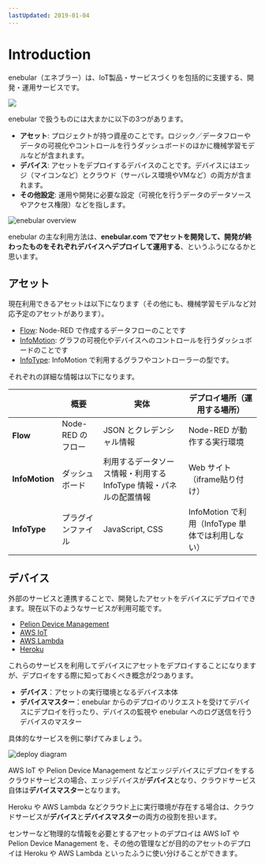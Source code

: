 ```yaml
---
lastUpdated: 2019-01-04
---
```


# Introduction

enebular（エネブラー）は、IoT製品・サービスづくりを包括的に支援する、開発・運用サービスです。

![](https://i.gyazo.com/64b4e448bcbf896a9d53d8587e554554.png)

enebular で扱うものには大まかに以下の3つがあります。

- **アセット**: プロジェクトが持つ資産のことです。ロジック／データフローやデータの可視化やコントロールを行うダッシュボードのほかに機械学習モデルなどが含まれます。
- **デバイス**: アセットをデプロイするデバイスのことです。デバイスにはエッジ（マイコンなど）とクラウド（サーバレス環境やVMなど）の両方が含まれます。
- **その他設定**: 運用や開発に必要な設定（可視化を行うデータのデータソースやアクセス権限）などを指します。

![enebular overview](./_asset/images/Introduction/enebular-developers-project-overview.png)

enebular の主な利用方法は、**enebular.com でアセットを開発して、開発が終わったものをそれぞれデバイスへデプロイして運用する**、というふうになるかと思います。

## アセット

現在利用できるアセットは以下になります（その他にも、機械学習モデルなど対応予定のアセットがあります）。

- [Flow](FlowDeploys/Introduction.md): Node-RED で作成するデータフローのことです
- [InfoMotion](InfoMotion/Introduction.md): グラフの可視化やデバイスへのコントロールを行うダッシュボードのことです
- [InfoType](InfoMotion/InfoTypeIntroduction.md): InfoMotion で利用するグラフやコントローラーの型です。

それぞれの詳細な情報は以下になります。

|  | 概要 | 実体 | デプロイ場所（運用する場所） |
| --- | --- | --- | --- |
| **Flow** | Node-RED のフロー | JSON とクレデンシャル情報 | Node-RED が動作する実行環境 |
| **InfoMotion** | ダッシュボード | 利用するデータソース情報・利用する InfoType 情報・パネルの配置情報 | Web サイト（iframe貼り付け） |
| **InfoType** | プラグインファイル |  JavaScript, CSS | InfoMotion で利用（InfoType 単体では利用しない） |

## デバイス

外部のサービスと連携することで、開発したアセットをデバイスにデプロイできます。現在以下のようなサービスが利用可能です。

- [Pelion Device Management](https://cloud.mbed.com/)
- [AWS IoT](https://aws.amazon.com/jp/iot/)
- [AWS Lambda](https://aws.amazon.com/jp/lambda/)
- [Heroku](https://www.heroku.com/home)

これらのサービスを利用してデバイスにアセットをデプロイすることになりますが、デプロイをする際に知っておくべき概念が2つあります。

- **デバイス**：アセットの実行環境となるデバイス本体
- **デバイスマスター**：enebular からのデプロイのリクエストを受けてデバイスにデプロイを行ったり、デバイスの監視や enebular へのログ送信を行うデバイスのマスター

具体的なサービスを例に挙げてみましょう。

![deploy diagram](./_asset/images/Introduction/enebular-developers-deploy.png)

AWS IoT や Pelion Device Management などエッジデバイスにデプロイをするクラウドサービスの場合、エッジデバイスが**デバイス**となり、クラウドサービス自体は**デバイスマスター**となります。

Heroku や AWS Lambda などクラウド上に実行環境が存在する場合は、クラウドサービスが**デバイス**と**デバイスマスター**の両方の役割を担います。

センサーなど物理的な情報を必要とするアセットのデプロイは AWS IoT や Pelion Device Management を、その他の管理などが目的のアセットのデプロイは Heroku や AWS Lambda といったふうに使い分けることができます。